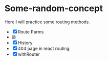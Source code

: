 # Some-random-concept

Here I will practice some routing methods.
 - [x] Route Parms
 - [x] <Redirect />
 - [x] History
 - [x] 404 page in react routing
 - [x] withRouter
